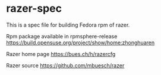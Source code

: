 # razer-spec
This is a spec file for building Fedora rpm of razer. 

Rpm package available in rpmsphere-release 
https://build.opensuse.org/project/show/home:zhonghuaren

Razer home page https://bues.ch/h/razercfg

Razer source https://github.com/mbuesch/razer
